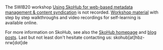 The SWIB20 workshop [Using SkoHub for web-based metadata management & content syndication](http://swib.org/swib20/programme.html#abs08) is not recorded. [Workshop material](https://github.com/skohub-io/swib20-workshop/) with step by step walkthroughs and video recordings for self-learning is available online.

For more information on SkoHub, see also the [SkoHub homepage](https://skohub.io) and [blog posts](https://blog.lobid.org/tags/skohub). Last but not least don't hesitate contacting us: skohub\[at\]hbz-nrw\[dot\]de
